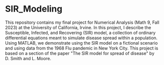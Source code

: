 # SIR_Modeling

This repository contains my final project for Numerical Analysis (Math 9, Fall 2023) at the University of California, Irvine.
In this project, I describe the Susceptible, Infected, and Recovering (SIR) model, a collection of ordinary 
differential equations meant to simulate disease spread within a population. Using MATLAB, we demonstrate using
the SIR model on a fictional scenario and using data from the 1968 Flu pandemic in New York City. This project is
based on a section of the paper "The SIR model for spread of disease" by D. Smith and L. Moore.
